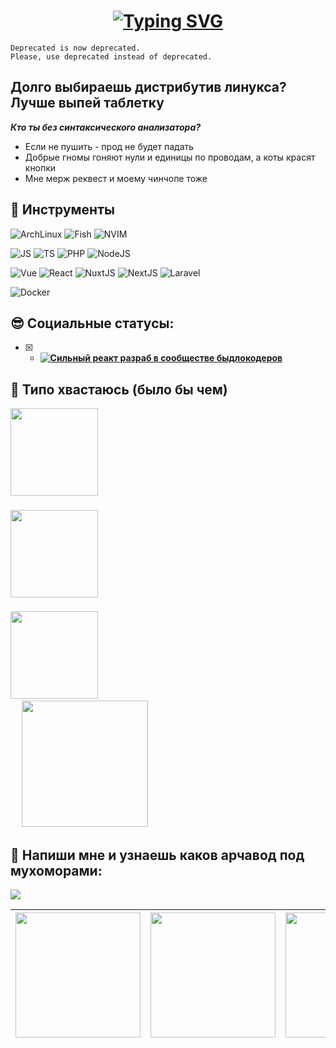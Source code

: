 <div align="center">

 # [![Typing SVG](https://readme-typing-svg.demolab.com?font=JetBrains+Mono&weight=700&size=22&duration=1500&pause=500&color=D9E0EE&background=FFFFFF00&center=true&vCenter=true&multiline=false&random=false&repeat=false&width=435&height=66&lines=btw%2C+i+use+arch)](https://git.io/typing-svg)

</div>

```
Deprecated is now deprecated. 
Please, use deprecated instead of deprecated.
```





## Долго выбираешь дистрибутив линукса? Лучше выпей таблетку

**_Кто ты без синтаксического анализатора?_**

- Если не пушить - прод не будет падать
- Добрые гномы гоняют нули и единицы по проводам, а коты красят кнопки
- Мне мерж реквест и моему чинчопе тоже



## 🔧 Инструменты

![ArchLinux](https://img.shields.io/badge/OS-Arch_Linux-informational?style=for-the-badge&logo=archlinux&logoColor=BD93F9&color=f2e9c2&labelColor=282A36)
![Fish](https://img.shields.io/badge/Shell-Fish-informational?style=for-the-badge&logo=gnu-bash&logoColor=BD93F9&color=f2e9c2&labelColor=282A36)
![NVIM](https://img.shields.io/badge/Editor-Neovim-informational?style=for-the-badge&logo=neovim&logoColor=BD93F9&color=f2e9c2&labelColor=282A36)

![JS](https://img.shields.io/badge/Lang-JavaScript-informational?style=for-the-badge&logo=javascript&logoColor=BD93F9&color=f2e9c2&labelColor=282A36)
![TS](https://img.shields.io/badge/Lang-TypeScript-informational?style=for-the-badge&logo=typescript&logoColor=BD93F9&color=f2e9c2&labelColor=282A36)
![PHP](https://img.shields.io/badge/Lang-PHP-informational?style=for-the-badge&logo=php&logoColor=BD93F9&color=f2e9c2&labelColor=282A36)
![NodeJS](https://img.shields.io/badge/Runtime-NodeJS-informational?style=for-the-badge&logo=nodedotjs&logoColor=BD93F9&color=f2e9c2&labelColor=282A36)

![Vue](https://img.shields.io/badge/Framework-VueJS-informational?style=for-the-badge&logo=Vuedotjs&logoColor=BD93F9&color=f2e9c2&labelColor=282A36)
![React](https://img.shields.io/badge/Framework-React-informational?style=for-the-badge&logo=React&logoColor=BD93F9&color=f2e9c2&labelColor=282A36)
![NuxtJS](https://img.shields.io/badge/Framework-NuxtJS-informational?style=for-the-badge&logo=nuxtdotjs&logoColor=BD93F9&color=f2e9c2&labelColor=282A36)
![NextJS](https://img.shields.io/badge/Framework-NextJS-informational?style=for-the-badge&logo=nextdotjs&logoColor=BD93F9&color=f2e9c2&labelColor=282A36)
![Laravel](https://img.shields.io/badge/Framework-Laravel-informational?style=for-the-badge&logo=laravel&logoColor=BD93F9&color=f2e9c2&labelColor=282A36)

![Docker](https://img.shields.io/badge/OPS-Docker-informational?style=for-the-badge&logo=docker&logoColor=BD93F9&color=f2e9c2&labelColor=282A36)


## 😎 Социальные статусы:

- [x] - <b>[![Сильный реакт разраб в сообществе быдлокодеров](https://t.me/+n3IdkwXXibY4OGQy)](https://t.me/+n3IdkwXXibY4OGQy)</b>

## 👀 Типо хвастаюсь (было бы чем)

<!-- =================================================== -->
<div align="center">　<!-- repository::center -->
<a href="https://github.com/gudkovWay/dotfiles">
    <img height="140px" align="left" src="https://github-readme-stats.vercel.app/api/pin/?username=gudkovWay&repo=dotfiles&layout=compact&theme=transparent&hide_border=true&count_private=true" />
</a>
<h3 align="left">　</h3>
<p align="left">　</p>
<h1></h1>
</div>　<!-- repository::center -->

<!-- =================================================== -->
<div align="center">　<!-- repository::center -->
<a href="https://github.com/gudkovWay/react-prod">
    <img height="140px" align="left" src="https://github-readme-stats.vercel.app/api/pin/?username=gudkovWay&repo=react-prod&layout=compact&theme=transparent&hide_border=true&count_private=true" />
</a>
<h3 align="left">　</h3>
<p align="left">　</p>
<h1></h1>
</div>　<!-- repository::center -->
<!-- =================================================== -->
<div align="center">　<!-- repository::center -->
<a href="https://github.com/gudkovWay/nuxt">
    <img height="140px" align="left" src="https://github-readme-stats.vercel.app/api/pin/?username=gudkovWay&repo=nuxt&layout=compact&theme=transparent&hide_border=true&count_private=true" />
</a>
<h3 align="left">　</h3>
<p align="left">　</p>
<h1></h1>
</div>　<!-- repository::center -->


<img height="202px" src="https://github-readme-stats.vercel.app/api/top-langs/?username=gudkovWay&hide=html&hide_title=true&hide_border=true&layout=compact&langs_count=8&exclude_repo=,Redventures-Movie-Quotes&theme=dark&text_color=010101&bg_color=fff9dd&show_icons=true"/> 



## 🚀 Напиши мне и узнаешь каков арчавод под мухоморами:
<a href="https://t.me/IuriiGudkov"><img src="https://img.shields.io/badge/Telegram-302D41?style=for-the-badge&logo=telegram&logoColor=D9E0EE"/></a>

|    <img src="https://i.imgur.com/2SP4cL8.jpg" align="center" width="200px" height="200px" >    | <img src="https://i.imgur.com/MxCou1y.jpg" align="center" width="200px" height="200px"> |   <img src="https://i.imgur.com/tvZlJSE.jpg" align="center" width="200px" height="200px" >    | <img src="https://i.imgur.com/qEUwtsJ.jpg" align="center" width="200px" height="200px">    |
| :---------------------------------------------------------------: | :----------------------------------------------------------------: | :----------------------------------------------------------------: | -------------------------------------------------------------------- |

